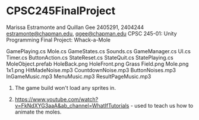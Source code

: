 # CPSC245FinalProject
Marissa Estramonte and Quillan Gee
2405291, 2404244
estramonte@chapman.edu, qgee@chapman.edu
CPSC 245-01: Unity Programming
Final Project: Whack-a-Mole

GamePlaying.cs
Mole.cs
GameStates.cs
Sounds.cs
GameManager.cs
UI.cs
Timer.cs
ButtonAction.cs
StateReset.cs
StateQuit.cs
StatePlaying.cs
MoleObject.prefab
HoleBack.png
HoleFront.png
Grass Field.png
Mole.png
1x1.png
HitMadeNoise.mp3
CountdownNoise.mp3
ButtonNoises.mp3
InGameMusic.mp3
MenuMusic.mp3
ResultPageMusic.mp3

1. The game build won't load any sprites in.

1. https://www.youtube.com/watch?v=FkNdXYG3aaA&ab_channel=WhatIfTutorials - used to teach us how to animate the moles.
